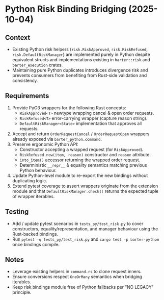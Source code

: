# Python Risk Binding Bridging (2025-10-04)

## Context
- Existing Python risk helpers (`risk.RiskApproved`, `risk.RiskRefused`, `risk.DefaultRiskManager`)
  are implemented purely in Python despite equivalent structs and implementations existing in
  `barter::risk` and `barter_execution` crates.
- Maintaining pure Python duplicates introduces divergence risk and prevents consumers from
  benefiting from Rust-side validation and consistency.

## Requirements
1. Provide PyO3 wrappers for the following Rust concepts:
   - `RiskApproved<T>` newtype wrapping cancel & open order requests.
   - `RiskRefused<T>` error-carrying wrapper (capture reason string).
   - `DefaultRiskManager<State>` implementation that approves all requests.
2. Accept and return `OrderRequestCancel` / `OrderRequestOpen` wrappers already exposed via
   `barter_python.command`.
3. Preserve ergonomic Python API:
   - Constructor accepting a wrapped request (for `RiskApproved`).
   - `RiskRefused.new(item, reason)` constructor and `reason` attribute.
   - `into_item()` accessor returning the wrapped order request.
   - Deterministic `__repr__` & equality semantics matching previous Python behaviour.
4. Update Python-level module to re-export the new bindings without duplicating logic.
5. Extend pytest coverage to assert wrappers originate from the extension module and that
   `DefaultRiskManager.check()` returns the expected tuple of wrapper iterables.

## Testing
- Add / update pytest scenarios in `tests_py/test_risk.py` to cover constructors,
  equality/representation, and manager behaviour using the Rust-backed bindings.
- Run `pytest -q tests_py/test_risk.py` and `cargo test -p barter-python` once bindings compile.

## Notes
- Leverage existing helpers in `command.rs` to clone request inners.
- Ensure conversions respect `OneOrMany` semantics when bridging iterables.
- Keep risk bindings module free of Python fallbacks per "NO LEGACY" principle.

